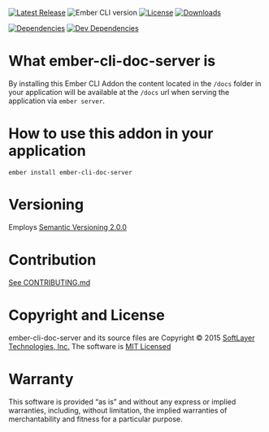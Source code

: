 
[![Latest Release](https://img.shields.io/github/release/softlayer/ember-cli-doc-server.svg)](https://github.com/softlayer/ember-cli-doc-server/releases) ![Ember CLI version](https://img.shields.io/badge/ember%20cli-0.2.7-orange.svg) [![License](https://img.shields.io/npm/l/ember-cli-doc-server.svg)](LICENSE.md) [![Downloads](https://img.shields.io/npm/dm/ember-cli-doc-server.svg)](https://www.npmjs.com/package/ember-cli-doc-server)

[![Dependencies](https://img.shields.io/david/softlayer/ember-cli-doc-server.svg)](https://david-dm.org/softlayer/ember-cli-doc-server) [![Dev Dependencies](https://img.shields.io/david/dev/softlayer/ember-cli-doc-server.svg)](https://david-dm.org/softlayer/ember-cli-doc-server#info=devDependencies)


# What ember-cli-doc-server is

By installing this Ember CLI Addon the content located in the `/docs` folder in your application will be available at
the `/docs` url when serving the application via `ember server`.


# How to use this addon in your application

```
ember install ember-cli-doc-server
```


# Versioning
Employs [Semantic Versioning 2.0.0](http://semver.org/)



# Contribution
[See CONTRIBUTING.md](CONTRIBUTING.md)



# Copyright and License
ember-cli-doc-server and its source files are Copyright © 2015
[SoftLayer Technologies, Inc.](http://www.softlayer.com/) The software is [MIT Licensed](LICENSE.md)



# Warranty
This software is provided “as is” and without any express or implied warranties, including, without limitation,
the implied warranties of merchantability and fitness for a particular purpose.